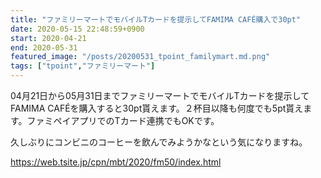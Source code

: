 ```yaml
---
title: "ファミリーマートでモバイルTカードを提示してFAMIMA CAFÉ購入で30pt"
date: 2020-05-15 22:48:59+0900
start: 2020-04-21
end: 2020-05-31
featured_image: "/posts/20200531_tpoint_familymart.md.png"
tags: ["tpoint","ファミリーマート"]
---
```

04月21日から05月31日までファミリーマートでモバイルTカードを提示してFAMIMA CAFÉを購入すると30pt貰えます。２杯目以降も何度でも5pt貰えます。ファミペイアプリでのTカード連携でもOKです。

久しぶりにコンビニのコーヒーを飲んでみようかなという気になりますね。

https://web.tsite.jp/cpn/mbt/2020/fm50/index.html
